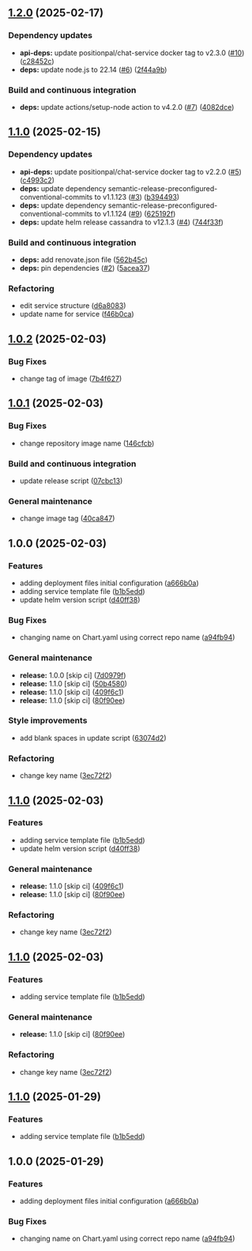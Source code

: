 ## [1.2.0](https://github.com/position-pal/chat-service-chart/compare/1.1.0...1.2.0) (2025-02-17)

### Dependency updates

* **api-deps:** update positionpal/chat-service docker tag to v2.3.0 ([#10](https://github.com/position-pal/chat-service-chart/issues/10)) ([c28452c](https://github.com/position-pal/chat-service-chart/commit/c28452cfc8b58c8e98ee3df8b5bcccbf3297a845))
* **deps:** update node.js to 22.14 ([#6](https://github.com/position-pal/chat-service-chart/issues/6)) ([2f44a9b](https://github.com/position-pal/chat-service-chart/commit/2f44a9b72adc70e29d5da00c7c521c5efb809f28))

### Build and continuous integration

* **deps:** update actions/setup-node action to v4.2.0 ([#7](https://github.com/position-pal/chat-service-chart/issues/7)) ([4082dce](https://github.com/position-pal/chat-service-chart/commit/4082dce70b69ea6dc322e0a42c6481bca9db0673))

## [1.1.0](https://github.com/position-pal/chat-service-chart/compare/1.0.2...1.1.0) (2025-02-15)

### Dependency updates

* **api-deps:** update positionpal/chat-service docker tag to v2.2.0 ([#5](https://github.com/position-pal/chat-service-chart/issues/5)) ([c4993c2](https://github.com/position-pal/chat-service-chart/commit/c4993c28e6a4cd08ab64d05082acbda9181ee702))
* **deps:** update dependency semantic-release-preconfigured-conventional-commits to v1.1.123 ([#3](https://github.com/position-pal/chat-service-chart/issues/3)) ([b394493](https://github.com/position-pal/chat-service-chart/commit/b3944937b3afb762068f0a808b36af730547be98))
* **deps:** update dependency semantic-release-preconfigured-conventional-commits to v1.1.124 ([#9](https://github.com/position-pal/chat-service-chart/issues/9)) ([625192f](https://github.com/position-pal/chat-service-chart/commit/625192f16c73bcec2a9dda9e15bf84140a02035f))
* **deps:** update helm release cassandra to v12.1.3 ([#4](https://github.com/position-pal/chat-service-chart/issues/4)) ([744f33f](https://github.com/position-pal/chat-service-chart/commit/744f33f6ed5fa565c32df47f05945a50de4c8c1b))

### Build and continuous integration

* **deps:** add renovate.json file ([562b45c](https://github.com/position-pal/chat-service-chart/commit/562b45c97a7cc98283921f61ed0e319fe3e4cc92))
* **deps:** pin dependencies ([#2](https://github.com/position-pal/chat-service-chart/issues/2)) ([5acea37](https://github.com/position-pal/chat-service-chart/commit/5acea376bc05a372e8a7c750e6efa3b9398a47ad))

### Refactoring

* edit service structure ([d6a8083](https://github.com/position-pal/chat-service-chart/commit/d6a80835d159da52af783596a085400cd66ea195))
* update name for service ([f46b0ca](https://github.com/position-pal/chat-service-chart/commit/f46b0ca51ddd93b5d2995df98783855679471cb8))

## [1.0.2](https://github.com/position-pal/chat-service-chart/compare/1.0.1...1.0.2) (2025-02-03)

### Bug Fixes

* change tag of image ([7b4f627](https://github.com/position-pal/chat-service-chart/commit/7b4f6272a9eb150dc4571aa2e121cad40a88e586))

## [1.0.1](https://github.com/position-pal/chat-service-chart/compare/1.0.0...1.0.1) (2025-02-03)

### Bug Fixes

* change repository image name ([146cfcb](https://github.com/position-pal/chat-service-chart/commit/146cfcb60ba31b0f6a2589253ebaa044a0342f3a))

### Build and continuous integration

* update release script ([07cbc13](https://github.com/position-pal/chat-service-chart/commit/07cbc13340b2e86c1b986d27516fa4b65b73d8a7))

### General maintenance

* change image tag ([40ca847](https://github.com/position-pal/chat-service-chart/commit/40ca847b34e515967c1bb5ce653fc9afc75feeb0))

## 1.0.0 (2025-02-03)

### Features

* adding deployment files initial configuration ([a666b0a](https://github.com/position-pal/chat-service-chart/commit/a666b0aedb1214154471037840d52e825427a990))
* adding service template file ([b1b5edd](https://github.com/position-pal/chat-service-chart/commit/b1b5edd7a17c8108aa396c40dc62b15b51c6660e))
* update helm version script ([d40ff38](https://github.com/position-pal/chat-service-chart/commit/d40ff38f4c10bf5ad3acb12bf43a58193eea13f4))

### Bug Fixes

* changing name on Chart.yaml using correct repo name ([a94fb94](https://github.com/position-pal/chat-service-chart/commit/a94fb9499df281b1c4a350b4486a350b5540afaf))

### General maintenance

* **release:** 1.0.0 [skip ci] ([7d0979f](https://github.com/position-pal/chat-service-chart/commit/7d0979fb8b02541c71c720ba99ed2f3ff873a91a))
* **release:** 1.1.0 [skip ci] ([50b4580](https://github.com/position-pal/chat-service-chart/commit/50b458064f8c111c0d288941ac590b1eba5851e4))
* **release:** 1.1.0 [skip ci] ([409f6c1](https://github.com/position-pal/chat-service-chart/commit/409f6c13550b1c6f12c060352d4add53568296e4))
* **release:** 1.1.0 [skip ci] ([80f90ee](https://github.com/position-pal/chat-service-chart/commit/80f90eed1eac8312d46b8744b8b66df8327f424a))

### Style improvements

* add blank spaces in update script ([63074d2](https://github.com/position-pal/chat-service-chart/commit/63074d2b036d9184da8fd00e2182b098a07bcff5))

### Refactoring

* change key name ([3ec72f2](https://github.com/position-pal/chat-service-chart/commit/3ec72f2e9e8737ce9e82eb6c0588f29c3aeaabfe))

## [1.1.0](https://github.com/position-pal/chat-service-chart/compare/1.0.0...1.1.0) (2025-02-03)

### Features

* adding service template file ([b1b5edd](https://github.com/position-pal/chat-service-chart/commit/b1b5edd7a17c8108aa396c40dc62b15b51c6660e))
* update helm version script ([d40ff38](https://github.com/position-pal/chat-service-chart/commit/d40ff38f4c10bf5ad3acb12bf43a58193eea13f4))

### General maintenance

* **release:** 1.1.0 [skip ci] ([409f6c1](https://github.com/position-pal/chat-service-chart/commit/409f6c13550b1c6f12c060352d4add53568296e4))
* **release:** 1.1.0 [skip ci] ([80f90ee](https://github.com/position-pal/chat-service-chart/commit/80f90eed1eac8312d46b8744b8b66df8327f424a))

### Refactoring

* change key name ([3ec72f2](https://github.com/position-pal/chat-service-chart/commit/3ec72f2e9e8737ce9e82eb6c0588f29c3aeaabfe))

## [1.1.0](https://github.com/position-pal/chat-service-chart/compare/1.0.0...1.1.0) (2025-02-03)

### Features

* adding service template file ([b1b5edd](https://github.com/position-pal/chat-service-chart/commit/b1b5edd7a17c8108aa396c40dc62b15b51c6660e))

### General maintenance

* **release:** 1.1.0 [skip ci] ([80f90ee](https://github.com/position-pal/chat-service-chart/commit/80f90eed1eac8312d46b8744b8b66df8327f424a))

### Refactoring

* change key name ([3ec72f2](https://github.com/position-pal/chat-service-chart/commit/3ec72f2e9e8737ce9e82eb6c0588f29c3aeaabfe))

## [1.1.0](https://github.com/position-pal/chat-service-chart/compare/1.0.0...1.1.0) (2025-01-29)

### Features

* adding service template file ([b1b5edd](https://github.com/position-pal/chat-service-chart/commit/b1b5edd7a17c8108aa396c40dc62b15b51c6660e))

## 1.0.0 (2025-01-29)

### Features

* adding deployment files initial configuration ([a666b0a](https://github.com/position-pal/chat-service-chart/commit/a666b0aedb1214154471037840d52e825427a990))

### Bug Fixes

* changing name on Chart.yaml using correct repo name ([a94fb94](https://github.com/position-pal/chat-service-chart/commit/a94fb9499df281b1c4a350b4486a350b5540afaf))

